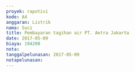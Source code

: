 ```yaml
---
proyek: rapotivi
kode: A4
anggaran: Listrik
nama: Suci
title: Pembayaran tagihan air PT. Aetra Jakarta
date: 2017-05-09
biaya: 194200
nota:
tanggalpelunasan: 2017-05-09
notapelunasan:
---
```

